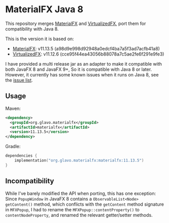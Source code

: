 # MaterialFX Java 8

This repository merges [MaterialFX](https://github.com/palexdev/MaterialFX) and [VirtualizedFX](https://github.com/palexdev/VirtualizedFX),
port them for compatibility with Java 8.

This is the version it is based on:

* [MaterialFX](https://github.com/palexdev/MaterialFX): v11.13.5 (a98d9e998d92948a0edcf4ba7a5f3ad7acfb41a8)
* [VirtualizedFX](https://github.com/palexdev/VirtualizedFX): v11.12.6 (cce95f44ea43056b88078a7c5ae2fe6f291e9fe3)

I have provided a multi release jar as an adapter to make it compatible with both JavaFX 8 and JavaFX 9+,
So it is compatible with Java 8 or later.
However, it currently has some known issues when it runs on Java 8, see the [issue list](https://github.com/Glavo/MaterialFX-Java8/issues).

## Usage

Maven:
```xml
<dependency>
  <groupId>org.glavo.materialfx</groupId>
  <artifactId>materialfx</artifactId>
  <version>11.13.5</version>
</dependency>
```

Gradle:
```kotlin
dependencies {
    implementation("org.glavo.materialfx:materialfx:11.13.5")
}
```

## Incompatibility

While I've barely modified the API when porting, this has one exception:
Since `PopupWindow` in JavaFX 8 contains a `ObservableList<Node> getContent()` method, 
which conflicts with the `getContent` method signature in `MFXPopup`, 
I had to rename the `MFXPopup::contentProperty()` to `contentNodeProperty`,
and renamed the relevant getter/setter methods.

